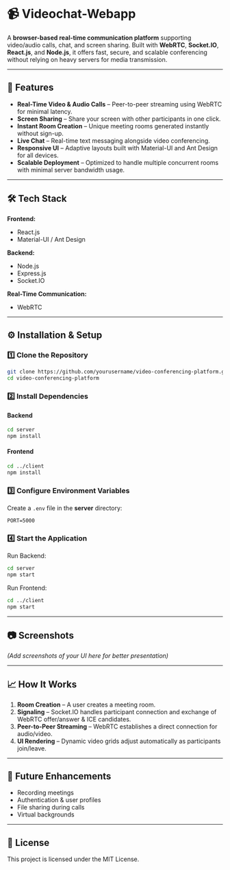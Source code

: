 # 📹 Videochat-Webapp

A **browser-based real-time communication platform** supporting video/audio calls, chat, and screen sharing. Built with **WebRTC**, **Socket.IO**, **React.js**, and **Node.js**, it offers fast, secure, and scalable conferencing without relying on heavy servers for media transmission.

---

## 🚀 Features

* **Real-Time Video & Audio Calls** – Peer-to-peer streaming using WebRTC for minimal latency.
* **Screen Sharing** – Share your screen with other participants in one click.
* **Instant Room Creation** – Unique meeting rooms generated instantly without sign-up.
* **Live Chat** – Real-time text messaging alongside video conferencing.
* **Responsive UI** – Adaptive layouts built with Material-UI and Ant Design for all devices.
* **Scalable Deployment** – Optimized to handle multiple concurrent rooms with minimal server bandwidth usage.

---

## 🛠 Tech Stack

**Frontend:**

* React.js
* Material-UI / Ant Design

**Backend:**

* Node.js
* Express.js
* Socket.IO

**Real-Time Communication:**

* WebRTC

---

## ⚙️ Installation & Setup

### 1️⃣ Clone the Repository

```bash
git clone https://github.com/yourusername/video-conferencing-platform.git
cd video-conferencing-platform
```

### 2️⃣ Install Dependencies

#### Backend

```bash
cd server
npm install
```

#### Frontend

```bash
cd ../client
npm install
```

### 3️⃣ Configure Environment Variables

Create a `.env` file in the **server** directory:

```env
PORT=5000
```

### 4️⃣ Start the Application

Run Backend:

```bash
cd server
npm start
```

Run Frontend:

```bash
cd ../client
npm start
```

---

## 📷 Screenshots

*(Add screenshots of your UI here for better presentation)*

---

## 📈 How It Works

1. **Room Creation** – A user creates a meeting room.
2. **Signaling** – Socket.IO handles participant connection and exchange of WebRTC offer/answer & ICE candidates.
3. **Peer-to-Peer Streaming** – WebRTC establishes a direct connection for audio/video.
4. **UI Rendering** – Dynamic video grids adjust automatically as participants join/leave.

---

## 📌 Future Enhancements

* Recording meetings
* Authentication & user profiles
* File sharing during calls
* Virtual backgrounds

---

## 📜 License

This project is licensed under the MIT License.